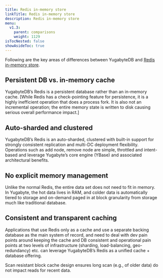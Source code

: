 ```yaml
---
title: Redis in-memory store
linkTitle: Redis in-memory store
description: Redis in-memory store
menu:
  v1.3:
    parent: comparisons
    weight: 1129
isTocNested: false
showAsideToc: true
---
```


Following are the key areas of differences between YugabyteDB and [Redis in-memory store](https://redis.io/).

## Persistent DB vs. in-memory cache

YugabyteDB’s Redis is a persistent database rather than an in-memory cache. [While Redis has a
check-pointing feature for persistence, it is a highly inefficient operation that does a process
fork. It is also not an incremental operation; the entire memory state is written to disk causing
serious overall performance impact.]

## Auto-sharded and clustered

YugabyteDB’s Redis is an auto-sharded, clustered with built-in support for strongly consistent
replication and multi-DC deployment flexibility. Operations such as add node, remove node are
simple, throttled and intent-based and leverage Yugabyte’s core engine (YBase) and associated
architectural benefits.

## No explicit memory management

Unlike the normal Redis, the entire data set does not need to fit in memory. In Yugabyte, the hot
data lives in RAM, and colder data is automatically tiered to storage and on-demand paged in at
block granularity from storage much like traditional database.

## Consistent and transparent caching

Applications that use Redis only as a cache and use a separate backing database as the main system
of record, and need to deal with dev pain points around keeping the cache and DB consistent and
operational pain points at two levels of infrastructure (sharding, load-balancing, geo-redundancy)
etc. can leverage YugabyteDB’s Redis as a unified cache + database offering.

Scan resistant block cache design ensures long scan (e.g., of older data) do not impact reads for
recent data.
